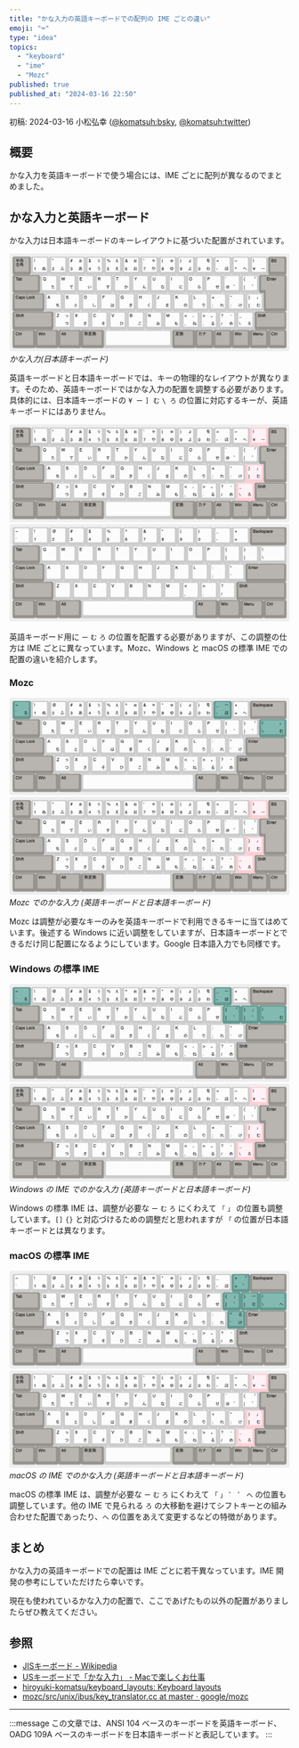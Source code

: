 ```yaml
---
title: "かな入力の英語キーボードでの配列の IME ごとの違い"
emoji: "⌨️"
type: "idea"
topics:
  - "keyboard"
  - "ime"
  - "Mozc"
published: true
published_at: "2024-03-16 22:50"
---
```


初稿: 2024-03-16
小松弘幸 ([@komatsuh:bsky](https://bsky.app/profile/komatsuh.bsky.social), [@komatsuh:twitter](https://twitter.com/komatsuh))

## 概要

かな入力を英語キーボードで使う場合には、IME ごとに配列が異なるのでまとめました。

## かな入力と英語キーボード

かな入力は日本語キーボードのキーレイアウトに基づいた配置がされています。

![かな入力(日本語キーボード)](https://github.com/hiroyuki-komatsu/keyboard_layouts/raw/main/data/kana.png)
*かな入力(日本語キーボード)*

英語キーボードと日本語キーボードでは、キーの物理的なレイアウトが異なります。そのため、英語キーボードではかな入力の配置を調整する必要があります。具体的には、日本語キーボードの `¥ ー` `] む` `\ ろ` の位置に対応するキーが、英語キーボードにはありません。

![かな入力(日本語キーボード)](https://github.com/hiroyuki-komatsu/keyboard_layouts/raw/main/data/kana_highlight.png)
![英語キーボード](https://github.com/hiroyuki-komatsu/keyboard_layouts/raw/main/data/ANSI_61.png)

英語キーボード用に `ー` `む` `ろ` の位置を配置する必要がありますが、この調整の仕方は IME ごとに異なっています。Mozc、Windows と macOS の標準 IME での配置の違いを紹介します。

### Mozc

![Mozc でのかな入力 (英語キーボード)](https://github.com/hiroyuki-komatsu/keyboard_layouts/raw/main/data/kana_us_highlight.png)
![かな入力(日本語キーボード)](https://github.com/hiroyuki-komatsu/keyboard_layouts/raw/main/data/kana_highlight.png)
*Mozc でのかな入力 (英語キーボードと日本語キーボード)*

Mozc は調整が必要なキーのみを英語キーボードで利用できるキーに当てはめています。後述する Windows に近い調整をしていますが、日本語キーボードとできるだけ同じ配置になるようにしています。Google 日本語入力でも同様です。

### Windows の標準 IME

![Windows でのかな入力 (英語キーボード)](https://github.com/hiroyuki-komatsu/keyboard_layouts/raw/main/data/kana_us_win_highlight.png)
![かな入力(日本語キーボード)](https://github.com/hiroyuki-komatsu/keyboard_layouts/raw/main/data/kana_highlight.png)
*Windows の IME でのかな入力 (英語キーボードと日本語キーボード)*

Windows の標準 IME は、調整が必要な `ー` `む` `ろ` にくわえて `「` `」` の位置も調整しています。`[]` `{}` と対応づけるための調整だと思われますが `「` の位置が日本語キーボードとは異なります。

### macOS の標準 IME

![macOS でのかな入力 (英語キーボード)](https://github.com/hiroyuki-komatsu/keyboard_layouts/raw/main/data/kana_us_mac_highlight.png)
![かな入力(日本語キーボード)](https://github.com/hiroyuki-komatsu/keyboard_layouts/raw/main/data/kana_highlight.png)
*macOS の IME でのかな入力 (英語キーボードと日本語キーボード)*

macOS の標準 IME は、調整が必要な `ー` `む` `ろ` にくわえて `「` `」` `゛` `゜` `へ` の位置も調整しています。他の IME で見られる `ろ` の大移動を避けてシフトキーとの組み合わせた配置であったり、`へ` の位置をあえて変更するなどの特徴があります。

## まとめ

かな入力の英語キーボードでの配置は IME ごとに若干異なっています。IME 開発の参考にしていただけたら幸いです。

現在も使われているかな入力の配置で、ここであげたもの以外の配置がありましたらぜひ教えてください。

## 参照

* [JISキーボード - Wikipedia](https://ja.wikipedia.org/wiki/JIS%E3%82%AD%E3%83%BC%E3%83%9C%E3%83%BC%E3%83%89)
* [USキーボードで「かな入力」 - Macで楽しくお仕事](https://blog.goo.ne.jp/mac-de-oshigoto/e/fa466c8b50a210af84bab595ccf08b7c)
* [hiroyuki-komatsu/keyboard_layouts: Keyboard layouts](https://github.com/hiroyuki-komatsu/keyboard_layouts)
* [mozc/src/unix/ibus/key_translator.cc at master · google/mozc](https://github.com/google/mozc/blob/master/src/unix/ibus/key_translator.cc)

-----

:::message
この文章では、ANSI 104 ベースのキーボードを英語キーボード、OADG 109A ベースのキーボードを日本語キーボードと表記しています。
:::
